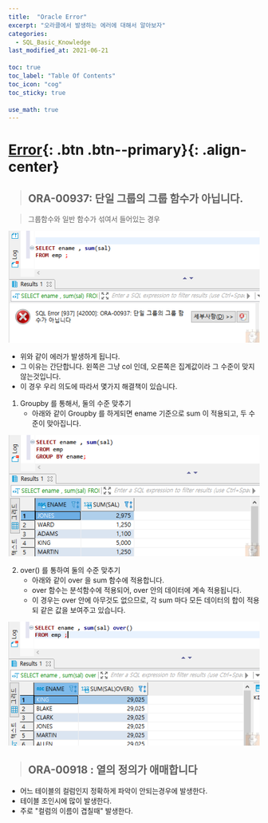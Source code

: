 ```yaml
---
title:  "Oracle Error"
excerpt: "오라클에서 발생하는 에러에 대해서 알아보자"
categories:
  - SQL_Basic_Knowledge
last_modified_at: 2021-06-21

toc: true
toc_label: "Table Of Contents"
toc_icon: "cog"
toc_sticky: true

use_math: true
---
```


# [Error](#link){: .btn .btn--primary}{: .align-center}

> ## ORA-00937: 단일 그룹의 그룹 함수가 아닙니다.

> 그룹함수와 일반 함수가 섞여서 들어있는 경우

![png](/assets/images/SQL/3_1.png)

- 위와 같이 에러가 발생하게 됩니다. 
- 그 이유는 간단합니다. 왼쪽은 그냥 col 인데, 오른쪽은 집계값이라 그 수준이 맞지 않는것입니다. 
- 이 경우 우리 의도에 따라서 몇가지 해결책이 있습니다. 

1. Groupby 를 통해서, 둘의 수준 맞추기 
   - 아래와 같이 Groupby 를 하게되면 ename 기준으로 sum 이 적용되고, 두 수준이 맞아집니다. 

![png](/assets/images/SQL/3_2.png)

2. over() 를 통하여 둘의 수준 맞추기
   - 아래와 같이 over 을 sum 함수에 적용합니다. 
   - over 함수는 분석함수에 적용되어, over 안의 데이터에 계속 적용됩니다. 
   - 이 경우는 over 안에 아무것도 없으므로, 각 sum 마다 모든 데이터의 합이 적용되 같은 값을 보여주고 있습니다.

![png](/assets/images/SQL/3_3.png)

> ## ORA-00918 : 열의 정의가 애매합니다

- 어느 테이블의 컬럼인지 정확하게 파악이 안되는경우에 발생한다. 
- 테이블 조인시에 많이 발생한다. 
- 주로 "컬럼의 이름이 겹칠때" 발생한다. 
